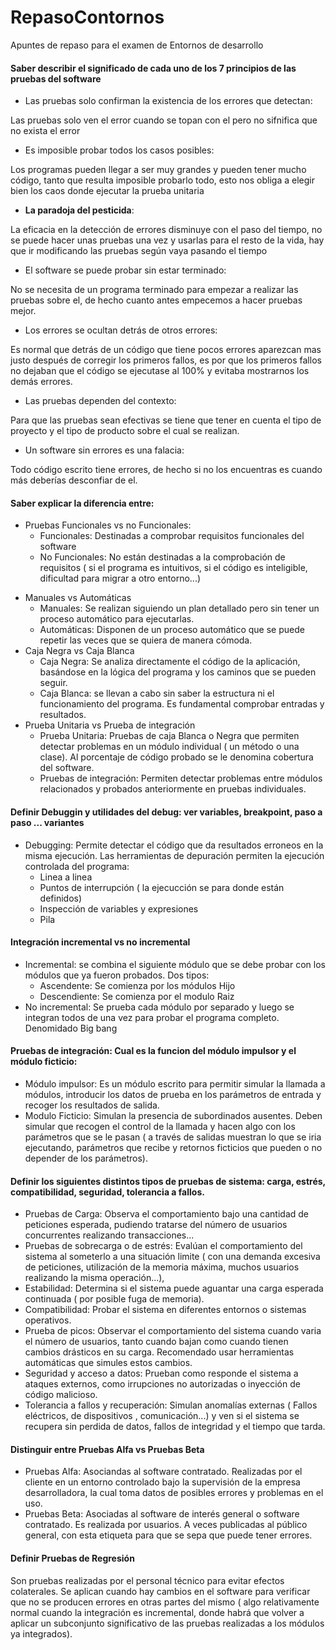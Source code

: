 # RepasoContornos
Apuntes de repaso para el examen de Entornos de desarrollo

#### Saber describir el significado de cada uno de los 7 principios de las pruebas del software

- Las pruebas solo confirman la existencia de los errores que detectan:
	
Las pruebas solo ven el error cuando se topan con el pero no sifnifica que no exista el error
- Es imposible probar todos los casos posibles:
	
Los programas pueden llegar a ser muy grandes y pueden tener mucho código, tanto que resulta imposible probarlo todo, esto nos obliga a elegir bien los caos donde ejecutar la prueba unitaria
- **La paradoja del pesticida**:
	
La eficacia en la detección de errores disminuye con el paso del tiempo, no se puede hacer unas pruebas una vez y usarlas para el resto de la vida, hay que ir modificando las pruebas según vaya pasando el tiempo
- El software se puede probar sin estar terminado:
	
No se necesita de un programa terminado para empezar a realizar las pruebas sobre el, de hecho cuanto antes empecemos a hacer pruebas mejor.
- Los errores se ocultan detrás de otros errores:
	
Es normal que detrás de un código que tiene pocos errores aparezcan mas justo después de corregir los primeros fallos, es por que los primeros fallos no dejaban que el código se ejecutase al 100% y evitaba mostrarnos los demás errores.
- Las pruebas dependen del contexto:
	
Para que las pruebas sean efectivas se tiene que tener en cuenta el tipo de proyecto y el tipo de producto sobre el cual se realizan.
- Un software sin errores es una falacia:
	
Todo código escrito tiene errores, de hecho si no los encuentras es cuando más deberías desconfiar de el.
	
#### Saber explicar la diferencia entre:
- Pruebas Funcionales vs no Funcionales:
	- Funcionales: Destinadas a comprobar requisitos funcionales del software
	- No Funcionales: No están destinadas a la comprobación de requisitos ( si el programa es intuitivos, si el código es inteligible, dificultad para migrar a otro entorno...)
* Manuales vs Automáticas
	- Manuales: Se realizan siguiendo un plan detallado pero sin tener un proceso automático para ejecutarlas.
	- Automáticas: Disponen de un proceso automático que se puede repetir las veces que se quiera de manera cómoda.
* Caja Negra vs Caja Blanca
	- Caja Negra: Se analiza directamente el código de la aplicación, basándose en la lógica del programa y los caminos que se pueden seguir.
	- Caja Blanca: se llevan a cabo sin saber la estructura ni el funcionamiento del programa. Es fundamental comprobar entradas y resultados.
* Prueba Unitaria vs Prueba de integración
	- Prueba Unitaria: Pruebas de caja Blanca o Negra que permiten detectar problemas en un módulo individual ( un método o una clase). Al porcentaje de código probado se le denomina cobertura del software.
	- Pruebas de integración: Permiten detectar problemas entre módulos relacionados y probados anteriormente en pruebas individuales.
		
#### Definir Debuggin y utilidades del debug: ver variables, breakpoint, paso a paso ... variantes
* Debugging: Permite detectar el código que da resultados erroneos en la misma ejecución. Las herramientas de depuración permiten la ejecución controlada del programa:
	- Linea a linea
	- Puntos de interrupción ( la ejecucción  se para donde están definidos)
	- Inspección de variables y expresiones
	- Pila
#### Integración incremental vs no incremental
* Incremental: se combina el siguiente módulo que se debe probar con los módulos que ya fueron probados. Dos tipos:
	- Ascendente: Se comienza por los módulos Hijo
	- Descendiente: Se comienza por el modulo Raiz
* No incremental: Se prueba cada módulo por separado y luego se integran todos de una vez para probar el programa completo. Denomidado Big bang
	
#### Pruebas de integración: Cual  es la funcion del módulo impulsor y el módulo ficticio:
* Módulo impulsor: Es un módulo escrito para permitir simular la llamada a módulos, introducir los datos de prueba en los parámetros de entrada y recoger los resultados de salida.
* Modulo Ficticio: Simulan la presencia de subordinados ausentes. Deben simular que recogen el control de la llamada y hacen algo con los parámetros que se le pasan ( a través de salidas muestran lo que se iria ejecutando, parámetros que recibe y retornos ficticios que pueden o no depender de los parámetros).
	
#### Definir los siguientes distintos tipos de pruebas de sistema: carga, estrés, compatibilidad, seguridad, tolerancia a fallos.
* Pruebas de Carga: Observa el comportamiento bajo una cantidad de peticiones esperada, pudiendo tratarse del número de usuarios concurrentes realizando transacciones...
* Pruebas de sobrecarga o de estrés: Evalúan el comportamiento del sistema al someterlo a una situación limite ( con una demanda excesiva de peticiones, utilización de la memoria máxima, muchos usuarios realizando la misma operación...),
* Estabilidad: Determina si el sistema puede aguantar una carga esperada continuada ( por posible fuga de memoria).
* Compatibilidad: Probar el sistema en diferentes entornos o sistemas operativos.
* Prueba de picos: Observar el comportamiento del sistema cuando varia el número de usuarios, tanto cuando bajan como cuando tienen cambios drásticos en su carga. Recomendado usar herramientas automáticas que simules estos cambios.
* Seguridad y acceso a datos: Prueban como responde el sistema a ataques externos, como irrupciones no autorizadas o inyección de código malicioso.
* Tolerancia a fallos y recuperación: Simulan anomalías externas ( Fallos eléctricos, de dispositivos , comunicación...) y ven si el sistema se recupera sin perdida de datos, fallos de integridad y el tiempo que tarda.
	
#### Distinguir entre Pruebas Alfa vs Pruebas Beta
* Pruebas Alfa: Asociandas al software contratado. Realizadas por el cliente en un entorno controlado bajo la supervisión de la empresa desarrolladora, la cual toma datos de posibles errores y problemas en el uso.
* Pruebas Beta: Asociadas al software de interés general o software contratado. Es realizada por usuarios. A veces publicadas al público general, con esta etiqueta para que se sepa que puede tener errores.
	
#### Definir Pruebas de Regresión

Son pruebas realizadas por el personal técnico para evitar efectos colaterales. Se aplican cuando hay cambios en el software para verificar que no se producen errores en otras partes del mismo ( algo relativamente normal cuando la integración es incremental, donde habrá que volver a aplicar un subconjunto significativo de las pruebas realizadas a los módulos ya integrados).
	
	
	
